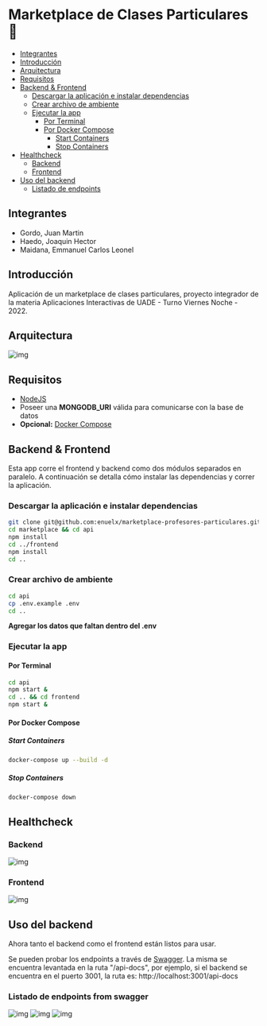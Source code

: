 # Marketplace de Clases Particulares :rocket:

- [Integrantes](#integrantes)
- [Introducción](#introducción)  
- [Arquitectura](#arquitectura)
- [Requisitos](#requisitos) 
- [Backend & Frontend](#backend-frontend) 
    * [Descargar la aplicación e instalar dependencias](#descargar-la-aplicación-e-instalar-dependencias)
    * [Crear archivo de ambiente](#crear-archivo-de-ambiente) 
    * [Ejecutar la app](#ejecutar-la-app) 
        * [Por Terminal](#por-terminal) 
        * [Por Docker Compose](#por-docker-compose) 
            * [Start Containers](#start-containers) 
            * [Stop Containers](#stop-containers) 
- [Healthcheck](#healthcheck) 
    * [Backend](#backend) 
    * [Frontend](#frontend) 
- [Uso del backend](#uso-del-backend)
    * [Listado de endpoints](#listado-de-endpoints) 

## Integrantes 
- Gordo, Juan Martin
- Haedo, Joaquin Hector
- Maidana, Emmanuel Carlos Leonel

## Introducción

Aplicación de un marketplace de clases particulares, proyecto integrador de la materia Aplicaciones Interactivas de UADE - Turno Viernes Noche - 2022.

## Arquitectura

![img](https://i.postimg.cc/RFdVnmC4/diagrama-tpo-apis.png)

## Requisitos
- [NodeJS](https://nodejs.org/en/download/)
- Poseer una <b>MONGODB_URI</b> válida para comunicarse con la base de datos
- <b>Opcional:</b> [Docker Compose](https://docs.docker.com/compose/install/)

## Backend & Frontend
Esta app corre el frontend y backend como dos módulos separados en paralelo. A continuación se detalla cómo instalar las dependencias y correr la aplicación.

### Descargar la aplicación e instalar dependencias

```bash
git clone git@github.com:enuelx/marketplace-profesores-particulares.git marketplace
cd marketplace && cd api
npm install
cd ../frontend
npm install
cd ..
```

### Crear archivo de ambiente
```bash
cd api
cp .env.example .env
cd ..
```

<b>Agregar los datos que faltan dentro del .env</b>

### Ejecutar la app
#### Por Terminal
```bash
cd api
npm start &
cd .. && cd frontend
npm start &
```

#### Por Docker Compose

##### Start Containers
```bash
docker-compose up --build -d
```
##### Stop Containers

```bash
docker-compose down
```

## Healthcheck

### Backend
![img](https://i.postimg.cc/N0QSHDq1/Captura-de-pantalla-2022-11-25-a-la-s-16-22-35.png)
### Frontend
![img](https://i.postimg.cc/zGC4vMMz/Captura-de-pantalla-2022-11-25-a-la-s-16-29-22.png)

## Uso del backend
Ahora tanto el backend como el frontend están listos para usar.

Se pueden probar los endpoints a través de [Swagger](https://swagger.io/). La misma se encuentra levantada en la ruta "/api-docs", por ejemplo, si el backend se encuentra en el puerto 3001, la ruta es: http://localhost:3001/api-docs

### Listado de endpoints from swagger
![img](https://i.postimg.cc/d3QjrZMM/Captura-de-pantalla-2022-12-02-a-la-s-17-51-14.png)
![img](https://i.postimg.cc/Nfzk20pV/Captura-de-pantalla-2022-12-02-a-la-s-17-51-31.png)
![img](https://i.postimg.cc/BZNgspDJ/Captura-de-pantalla-2022-12-02-a-la-s-17-51-48.png)
